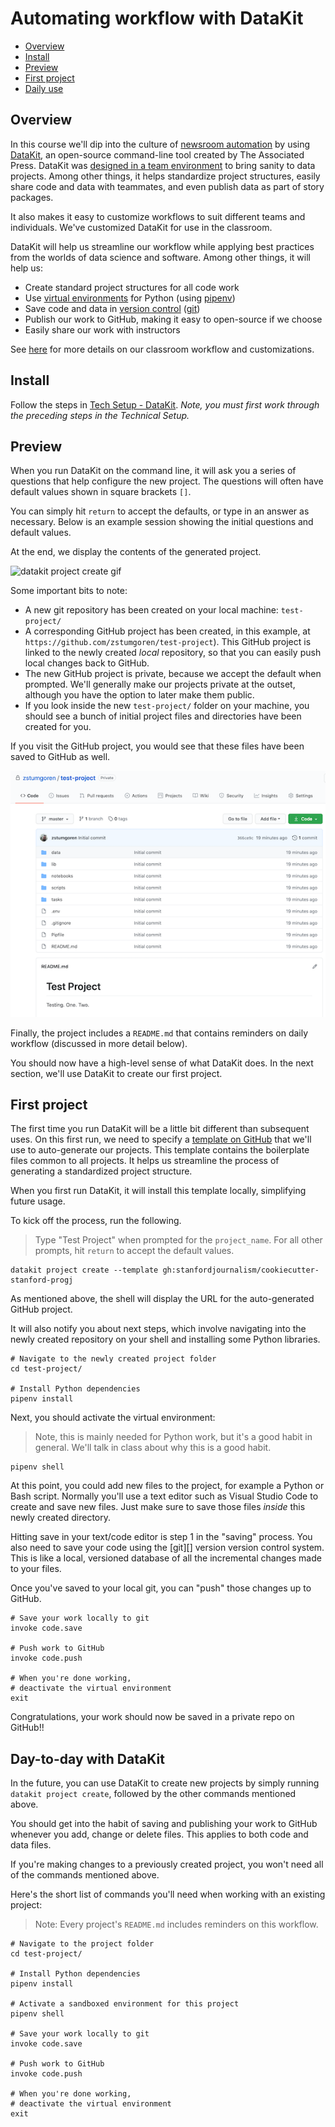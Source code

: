 # Automating workflow with DataKit

- [Overview](#overview)
- [Install](#install)
- [Preview](#preview)
- [First project](#first-project)
- [Daily use](#day-to-day-with-datakit)

## Overview

In this course we'll dip into the culture of [newsroom automation](automating_workflows.md) by using [DataKit][], an open-source command-line tool created by The Associated Press. DataKit was [designed in a team environment][] to bring sanity to data projects. Among other things, it helps standardize project structures, easily share code and data with teammates, and even publish data as part of story packages.

[DataKit]: https://datakit.ap.org/
[designed in a team environment]: https://www.rjionline.org/stories/ap-datakit-intro

It also makes it easy to customize workflows to suit different teams and individuals. We've customized DataKit for use in the classroom.

DataKit will help us streamline our workflow while applying best practices from the worlds of data science and software. Among other things, it will help us:

* Create standard project structures for all code work
* Use [virtual environments](https://docs.python.org/3/tutorial/venv.html) for Python (using [pipenv](https://docs.python-guide.org/dev/virtualenvs/))
* Save code and data in [version control](https://en.wikipedia.org/wiki/Version_control) ([git](https://git-scm.com/book/en/v2))
* Publish our work to GitHub, making it easy to open-source if we choose
* Easily share our work with instructors

See [here](https://github.com/stanfordjournalism/cookiecutter-stanford-progj) for more details on our classroom workflow and customizations.


## Install

Follow the steps in [Tech Setup - DataKit](tech_setup.md#datakit). *Note, you must first work through the preceding steps in the Technical Setup.*

## Preview

When you run DataKit on the command line, it will ask you a series of questions that help configure the new project. The questions will often have default values shown in square brackets `[]`. 

You can simply hit `return` to accept the defaults, or type in an answer as necessary. Below is an example session showing the initial questions and default values.

At the end, we display the contents of the generated project. 

![datakit project create gif](https://www.dropbox.com/s/ghjtubbfb4l66ns/datakit-project-create.gif?raw=1)

Some important bits to note:

* A new git repository has been created on your local machine: `test-project/`
* A corresponding GitHub project has been created, in this example, at `https://github.com/zstumgoren/test-project`). This GitHub project is linked to the newly created *local* repository, so that you can easily push local changes back to GitHub.
* The new GitHub project is private, because we accept the default when prompted. We'll generally make our projects private at the outset, although you have the option to later make them public.
* If you look inside the new `test-project/` folder on your machine, you should see a bunch of initial project files and directories have been created for you.

If you visit the GitHub project, you would see that these files have been saved to GitHub as well.

![datakit github files](../static/datakit_github_project_files.png)

Finally, the project includes a `README.md` that contains reminders on daily workflow (discussed in more detail below).

You should now have a high-level sense of what DataKit does. In the next section, we'll use DataKit to create our first project.

## First project

The first time you run DataKit will be a little bit different than subsequent uses. On this first run, we need to specify a [template on GitHub](https://github.com/stanfordjournalism/cookiecutter-stanford-progj) that we'll use to auto-generate our projects. This template contains the boilerplate files common to all projects. It helps us streamline the process of generating a standardized project structure.

When you first run DataKit, it will install this template locally, simplifying future usage.

To kick off the process, run the following. 

> Type "Test Project" when prompted for the `project_name`. For all other prompts, hit `return` to accept the default values.

```
datakit project create --template gh:stanfordjournalism/cookiecutter-stanford-progj
```

As mentioned above, the shell will display the URL for the auto-generated GitHub project. 

It will also notify you about next steps, which involve navigating into the newly created repository on your shell and installing some Python libraries.

```
# Navigate to the newly created project folder
cd test-project/

# Install Python dependencies
pipenv install
```

Next, you should activate the virtual environment:

> Note, this is mainly needed for Python work, but it's a good habit in general. We'll talk in class about why this is a good habit.

```
pipenv shell
```


At this point, you could add new files to the project, for example a Python or Bash script. Normally you'll use a text editor such as Visual Studio Code to create and save new files. Just make sure to save those files *inside* this newly created directory.

Hitting save in your text/code editor is step 1 in the "saving" process. You also need to save your code using the [git][] version version control system. This is like a local, versioned database of all the incremental changes made to your files. 

Once you've saved to your local git, you can "push" those changes up to GitHub.

```
# Save your work locally to git
invoke code.save

# Push work to GitHub
invoke code.push

# When you're done working,
# deactivate the virtual environment
exit
```

Congratulations, your work should now be saved in a private repo on GitHub!!

## Day-to-day with DataKit

In the future, you can use DataKit to create new projects by simply running `datakit project create`, followed by the other commands mentioned above.

You should get into the habit of saving and publishing your work to GitHub whenever you add, change or delete files. This applies to both code and data files.

If you're making changes to a previously created project, you won't need all of the commands mentioned above. 

Here's the short list of commands you'll need when working with an existing project:

> Note: Every project's `README.md` includes reminders on this workflow.

```
# Navigate to the project folder
cd test-project/

# Install Python dependencies
pipenv install

# Activate a sandboxed environment for this project
pipenv shell

# Save your work locally to git
invoke code.save

# Push work to GitHub
invoke code.push

# When you're done working,
# deactivate the virtual environment
exit
```